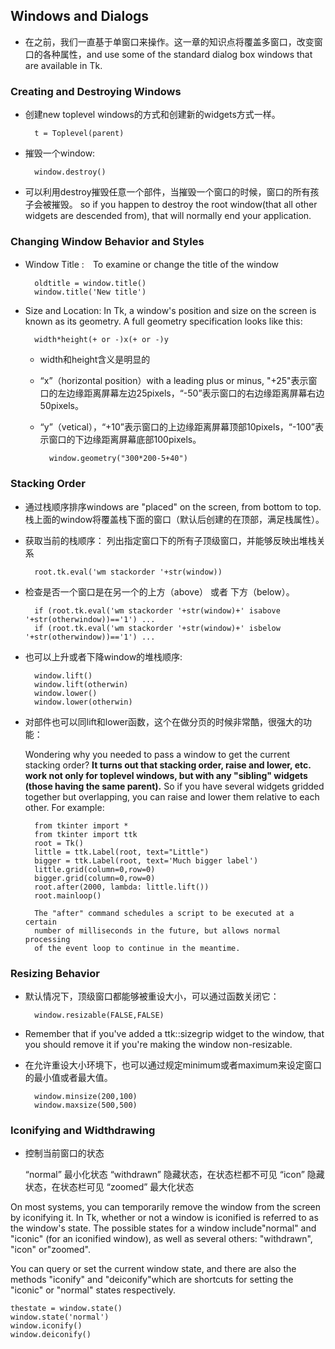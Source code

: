## Windows and Dialogs ##
- 在之前，我们一直基于单窗口来操作。这一章的知识点将覆盖多窗口，改变窗口的各种属性，and use some of the standard dialog box windows that are available in Tk.

### Creating and Destroying Windows ###

- 创建new toplevel windows的方式和创建新的widgets方式一样。

		t = Toplevel(parent) 

- 摧毁一个window:

		window.destroy()

- 可以利用destroy摧毁任意一个部件，当摧毁一个窗口的时候，窗口的所有孩子会被摧毁。 so if you happen to destroy the root window(that all other widgets are descended from), that will normally end your application.

### Changing Window Behavior and Styles ###

- Window Title :　To examine or change the title of the window

		oldtitle = window.title()
		window.title('New title')

- Size and Location: In Tk, a window's position and size on the screen is known as its geometry. A full geometry specification looks like this:

		width*height(+ or -)x(+ or -)y

	- width和height含义是明显的
	- “x”（horizontal position）with a leading plus or minus, "+25"表示窗口的左边缘距离屏幕左边25pixels，“-50”表示窗口的右边缘距离屏幕右边50pixels。
	- “y”（vetical），“+10”表示窗口的上边缘距离屏幕顶部10pixels，“-100”表示窗口的下边缘距离屏幕底部100pixels。


			window.geometry("300*200-5+40")

### Stacking Order ###

- 通过栈顺序排序windows are "placed" on the screen, from bottom to top. 栈上面的window将覆盖栈下面的窗口（默认后创建的在顶部，满足栈属性）。

- 获取当前的栈顺序： 列出指定窗口下的所有子顶级窗口，并能够反映出堆栈关系

		root.tk.eval('wm stackorder '+str(window))

- 检查是否一个窗口是在另一个的上方（above） 或者 下方（below）。

		if (root.tk.eval('wm stackorder '+str(window)+' isabove '+str(otherwindow))=='1') ...
		if (root.tk.eval('wm stackorder '+str(window)+' isbelow '+str(otherwindow))=='1') ...

- 也可以上升或者下降window的堆栈顺序:

		window.lift()
		window.lift(otherwin)
		window.lower()
		window.lower(otherwin)


- 对部件也可以同lift和lower函数，这个在做分页的时候非常酷，很强大的功能：

	Wondering why you needed to pass a window to get the current 
	stacking order? **It turns out that stacking order, raise and lower, 
	etc. work not only for toplevel windows, but with any "sibling" 
	widgets (those having the same parent).** So if you have several 
	widgets gridded together but overlapping, you can raise and lower 
	them relative to each other. For example:

		from tkinter import *
		from tkinter import ttk
		root = Tk()
		little = ttk.Label(root, text="Little")
		bigger = ttk.Label(root, text='Much bigger label')
		little.grid(column=0,row=0)
		bigger.grid(column=0,row=0)
		root.after(2000, lambda: little.lift())
		root.mainloop()

		The "after" command schedules a script to be executed at a certain 
		number of milliseconds in the future, but allows normal processing 
		of the event loop to continue in the meantime.

### Resizing Behavior ###

- 默认情况下，顶级窗口都能够被重设大小，可以通过函数关闭它：
	
		window.resizable(FALSE,FALSE)

- Remember that if you've added a ttk::sizegrip widget to the window, that you should remove it if you're making the window non-resizable.

- 在允许重设大小环境下，也可以通过规定minimum或者maximum来设定窗口的最小值或者最大值。

		window.minsize(200,100)
		window.maxsize(500,500)

### Iconifying and Widthdrawing ###

- 控制当前窗口的状态

	“normal” 最小化状态
	“withdrawn” 隐藏状态，在状态栏都不可见
	“icon” 隐藏状态，在状态栏可见
	“zoomed” 最大化状态

On most systems, you can temporarily remove the window from the screen by iconifying it. In Tk, whether or not a window is iconified is referred to as the window's state. The possible states for a window include"normal" and "iconic" (for an iconified window), as well as several others: "withdrawn", "icon" or"zoomed".

You can query or set the current window state, and there are also the methods "iconify" and "deiconify"which are shortcuts for setting the "iconic" or "normal" states respectively.

	thestate = window.state()
	window.state('normal')
	window.iconify()
	window.deiconify()